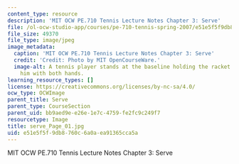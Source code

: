 ```yaml
---
content_type: resource
description: 'MIT OCW PE.710 Tennis Lecture Notes Chapter 3: Serve'
file: /ol-ocw-studio-app/courses/pe-710-tennis-spring-2007/e51e5f5f9db8760c6a0aea91365cca5a_serve_Page_01.jpg
file_size: 49370
file_type: image/jpeg
image_metadata:
  caption: 'MIT OCW PE.710 Tennis Lecture Notes Chapter 3: Serve'
  credit: 'Credit: Photo by MIT OpenCourseWare.'
  image-alt: A tennis player stands at the baseline holding the racket in front of
    him with both hands.
learning_resource_types: []
license: https://creativecommons.org/licenses/by-nc-sa/4.0/
ocw_type: OCWImage
parent_title: Serve
parent_type: CourseSection
parent_uid: bb9aed9e-e26e-1e7c-4759-fe2fc9c249f7
resourcetype: Image
title: serve_Page_01.jpg
uid: e51e5f5f-9db8-760c-6a0a-ea91365cca5a
---
```

MIT OCW PE.710 Tennis Lecture Notes Chapter 3: Serve